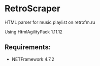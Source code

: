 # RetroScraper
HTML parser for music playlist on retrofm.ru

Using HtmlAgilityPack 1.11.12

## Requirements:
- NETFramework 4.7.2
